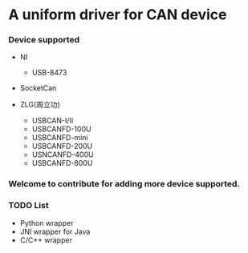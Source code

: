 # A uniform driver for CAN device 

### Device supported

  - NI
    - USB-8473
  
  - SocketCan

  - ZLG(周立功) 
    - USBCAN-I/II
    - USBCANFD-100U
    - USBCANFD-mini
    - USBCANFD-200U
    - USNCANFD-400U
    - USBCANFD-800U

### Welcome to contribute for adding more device supported.

### TODO List

  - Python wrapper
  - JNI wrapper for Java
  - C/C++ wrapper
